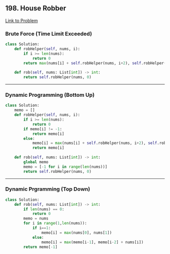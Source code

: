 ## 198. House Robber
[Link to Problem]()
### Brute Force (Time Limit Exceeded)
```python
class Solution:
    def robHelper(self, nums, i):
        if i >= len(nums):
            return 0
        return max(nums[i] + self.robHelper(nums, i+2), self.robHelper(nums, i+1))
    
    def rob(self, nums: List[int]) -> int:
        return self.robHelper(nums, 0)
```
**************************************************************
### Dynamic Programming (Bottom Up)
```python
class Solution:
    memo = []
    def robHelper(self, nums, i):
        if i >= len(nums):
            return 0
        if memo[i] != -1:
            return memo[i]
        else:
            memo[i] = max(nums[i] + self.robHelper(nums, i+2), self.robHelper(nums, i+1))
            return memo[i]
    
    def rob(self, nums: List[int]) -> int:
        global memo
        memo = [-1 for i in range(len(nums))]
        return self.robHelper(nums, 0)
```
*************************************************************
### Dynamic Prgramming (Top Down)
```python
class Solution:
    def rob(self, nums: List[int]) -> int:
        if len(nums) == 0:
            return 0
        memo = nums
        for i in range(1,len(nums)):
            if i==1:
                memo[i] = max(nums[0], nums[1])
            else:
                memo[i] = max(memo[i-1], memo[i-2] + nums[i])
        return memo[-1]         
```
